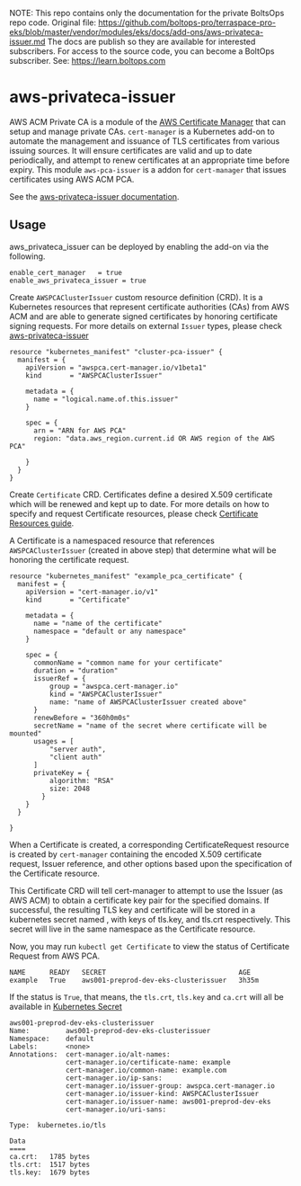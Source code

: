 <!-- note marker start -->
NOTE: This repo contains only the documentation for the private BoltsOps repo code.
Original file: https://github.com/boltops-pro/terraspace-pro-eks/blob/master/vendor/modules/eks/docs/add-ons/aws-privateca-issuer.md
The docs are publish so they are available for interested subscribers.
For access to the source code, you can become a BoltOps subscriber.
See: https://learn.boltops.com

<!-- note marker end -->

# aws-privateca-issuer

AWS ACM Private CA is a module of the [AWS Certificate Manager](https://aws.amazon.com/certificate-manager/) that can setup and manage private CAs. `cert-manager` is a Kubernetes add-on to automate the management and issuance of TLS certificates from various issuing sources. It will ensure certificates are valid and up to date periodically, and attempt to renew certificates at an appropriate time before expiry. This module `aws-pca-issuer` is a addon for `cert-manager` that issues certificates using AWS ACM PCA.

See the [aws-privateca-issuer documentation](https://cert-manager.github.io/aws-privateca-issuer/).

## Usage

aws_privateca_issuer can be deployed by enabling the add-on via the following.

```hcl
enable_cert_manager   = true
enable_aws_privateca_issuer = true
```

Create `AWSPCAClusterIssuer` custom resource definition (CRD). It is a Kubernetes resources that represent certificate authorities (CAs) from AWS ACM and are able to generate signed certificates by honoring certificate signing requests. For more details on external `Issuer` types, please check [aws-privateca-issuer](https://github.com/cert-manager/aws-privateca-issuer)

```hcl
resource "kubernetes_manifest" "cluster-pca-issuer" {
  manifest = {
    apiVersion = "awspca.cert-manager.io/v1beta1"
    kind       = "AWSPCAClusterIssuer"

    metadata = {
      name = "logical.name.of.this.issuer"
    }

    spec = {
      arn = "ARN for AWS PCA"
      region: "data.aws_region.current.id OR AWS region of the AWS PCA"

    }
  }
}
```

Create `Certificate` CRD. Certificates define a desired X.509 certificate which will be renewed and kept up to date. For more details on how to specify and request Certificate resources, please check [Certificate Resources guide](https://cert-manager.io/docs/usage/certificate/).

A Certificate is a namespaced resource that references `AWSPCAClusterIssuer` (created in above step) that determine what will be honoring the certificate request.

```hcl
resource "kubernetes_manifest" "example_pca_certificate" {
  manifest = {
    apiVersion = "cert-manager.io/v1"
    kind       = "Certificate"

    metadata = {
      name = "name of the certificate"
      namespace = "default or any namespace"
    }

    spec = {
      commonName = "common name for your certificate"
      duration = "duration"
      issuerRef = {
          group = "awspca.cert-manager.io"
          kind = "AWSPCAClusterIssuer"
          name: "name of AWSPCAClusterIssuer created above"
      }
      renewBefore = "360h0m0s"
      secretName = "name of the secret where certificate will be mounted"
      usages = [
          "server auth",
          "client auth"
      ]
      privateKey = {
          algorithm: "RSA"
          size: 2048
        }
    }
  }

}
```

When a Certificate is created, a corresponding CertificateRequest resource is created by `cert-manager` containing the encoded X.509 certificate request, Issuer reference, and other options based upon the specification of the Certificate resource.

This Certificate CRD will tell cert-manager to attempt to use the Issuer (as AWS ACM) to obtain a certificate key pair for the specified domains. If successful, the resulting TLS key and certificate will be stored in a kubernetes secret named , with keys of tls.key, and tls.crt respectively. This secret will live in the same namespace as the Certificate resource.

Now, you may run `kubectl get Certificate` to view the status of Certificate Request from AWS PCA.

```
NAME      READY   SECRET                                 AGE
example   True    aws001-preprod-dev-eks-clusterissuer   3h35m
```

If the status is `True`, that means, the `tls.crt`, `tls.key` and `ca.crt` will all be available in [Kubernetes Secret](https://kubernetes.io/docs/concepts/configuration/secret/)

```
aws001-preprod-dev-eks-clusterissuer
Name:         aws001-preprod-dev-eks-clusterissuer
Namespace:    default
Labels:       <none>
Annotations:  cert-manager.io/alt-names:
              cert-manager.io/certificate-name: example
              cert-manager.io/common-name: example.com
              cert-manager.io/ip-sans:
              cert-manager.io/issuer-group: awspca.cert-manager.io
              cert-manager.io/issuer-kind: AWSPCAClusterIssuer
              cert-manager.io/issuer-name: aws001-preprod-dev-eks
              cert-manager.io/uri-sans:

Type:  kubernetes.io/tls

Data
====
ca.crt:   1785 bytes
tls.crt:  1517 bytes
tls.key:  1679 bytes
```
